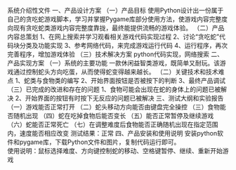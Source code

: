系统介绍性文件
 一、产品设计方案
  （一）产品目标
   使用Python设计出一份属于自己的贪吃蛇游戏脚本，学习并掌握Pygame库部分使用方法，使游戏内容完整度向现有贪吃蛇类游戏内容完整度靠拢，最终能提供流畅的游戏体验。
  （二）产品内容总策划
   1、在网上搜索并学习观看相关游戏代码实现过程
   2、讨论“贪吃蛇”代码块分类及功能实现
   3、参考网络代码，来完成游戏运行代码
   4、运行程序，再次完善程序，增加游戏体验
  （三）技术解决方案
   python代码实现，网络搜索
 二、产品实现方案
  （一）系统的主要功能
   一款休闲益智类游戏，既简单又耐玩。该游戏通过控制蛇头方向吃蛋，从而使得蛇变得越来越长。
  （二）关键技术和技术难点
   1、蛇类与食物类的编写
   2、开始界面按钮是否被按下的判断
   3、最终产品调试
  （三）已完成的改进和存在的问题
   1、食物可能会出现在蛇的身体上的问题已被解决
   2、开始界面的按钮有时按下无反应的问题已被解决
 三、测试大纲和实验报告
  （一）游戏能否正常打开
  （二）蛇头移动方向能否由键盘完全操控
  （三）食物能否随机出现
  （四）蛇在吃掉食物后能否变长
  （五）能否正常暂停及继续游戏
  （六）蛇能否正常死亡
  （七）在调整难度后食物能否正确随机出现在指定范围内，速度能否相应改变
   测试结果：正常
 四、产品安装和使用说明
  安装python软件和pygame库，下载Python文件和图片，复制代码运行即可。  
  使用说明：鼠标选择难度、方向键控制蛇的移动、空格键暂停、继续、重新开始游戏
